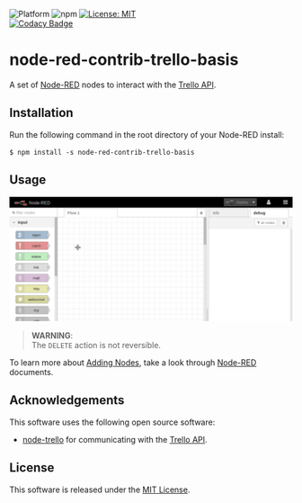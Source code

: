![Platform](https://img.shields.io/badge/Platform-Node--RED-%238e0000.svg) ![npm](https://img.shields.io/badge/npm-v6.9.0-blue.svg) [![License: MIT](https://img.shields.io/badge/License-MIT-yellow.svg)](https://opensource.org/licenses/MIT)  
[![Codacy Badge](https://api.codacy.com/project/badge/Grade/4bf2afde7d4043bd8523fd70d6d7b1fd)](https://www.codacy.com/app/eternity1984/node-red-contrib-trello-basis?utm_source=github.com&amp;utm_medium=referral&amp;utm_content=eternity1984/node-red-contrib-trello-basis&amp;utm_campaign=Badge_Grade)

# node-red-contrib-trello-basis
A set of [Node-RED](http://www.nodered.org/) nodes to interact with the [Trello API](https://developers.trello.com/).

## Installation
Run the following command in the root directory of your Node-RED install:
```shell
$ npm install -s node-red-contrib-trello-basis
```

## Usage
![get-all-lists](/images/example-get-all-lists.gif)

> **WARNING**:  
> The `DELETE` action is not reversible.

To learn more about [Adding Nodes](https://nodered.org/docs/getting-started/adding-nodes), take a look through [Node-RED](http://www.nodered.org/) documents.

## Acknowledgements
This software uses the following open source software:
-   [node-trello](https://github.com/adunkman/node-trello) for communicating with the [Trello API](https://developers.trello.com/).

## License
This software is released under the [MIT License](http://opensource.org/licenses/mit-license.php).